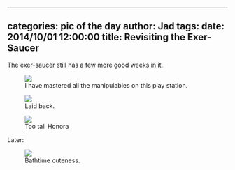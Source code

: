 
---
categories: pic of the day
author: Jad
tags: 
date: 2014/10/01 12:00:00
title: Revisiting the Exer-Saucer
---
<p>The exer-saucer still has a few more good weeks in it.</p>
<figure>
<img src="/img/2014/10/01/img_20141001_151813518_medium.jpg" />
<figcaption>I have mastered all the manipulables on this play station.</figcaption>
</figure>

<figure>
<img src="/img/2014/10/01/img_20141001_151806130_medium.jpg" />
<figcaption>Laid back.</figcaption>
</figure>

<figure>
<img src="/img/2014/10/01/img_20141001_151422914_medium.jpg" />
<figcaption>Too tall Honora</figcaption>
</figure>

<p>Later:</p>
<figure>
<img src="/img/2014/10/01/img_20141001175644_medium.jpg" />
<figcaption>Bathtime cuteness.</figcaption>
</figure>
